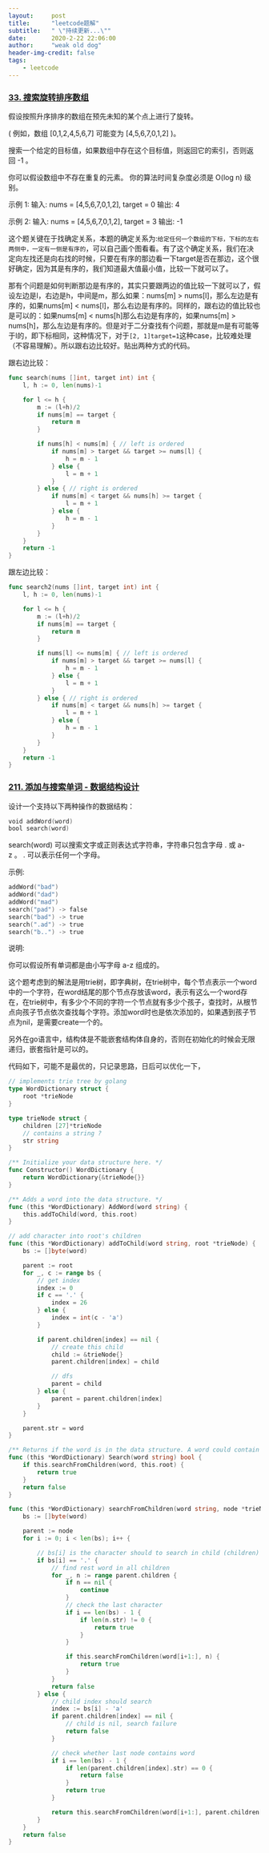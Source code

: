 ```yaml
---
layout:     post
title:      "leetcode题解"
subtitle:   " \"持续更新...\""
date:       2020-2-22 22:06:00
author:     "weak old dog"
header-img-credit: false
tags:
    - leetcode
---
```


### [33. 搜索旋转排序数组](https://leetcode-cn.com/problems/search-in-rotated-sorted-array/)

假设按照升序排序的数组在预先未知的某个点上进行了旋转。

( 例如，数组 [0,1,2,4,5,6,7] 可能变为 [4,5,6,7,0,1,2] )。

搜索一个给定的目标值，如果数组中存在这个目标值，则返回它的索引，否则返回 -1 。

你可以假设数组中不存在重复的元素。
你的算法时间复杂度必须是 O(log n) 级别。

示例 1:
输入: nums = [4,5,6,7,0,1,2], target = 0   输出: 4

示例 2:
输入: nums = [4,5,6,7,0,1,2], target = 3   输出: -1

这个题关键在于找确定关系，本题的确定关系为:`给定任何一个数组的下标，下标的左右两侧中，一定有一侧是有序的`，可以自己画个图看看。有了这个确定关系，我们在决定向左找还是向右找的时候，只要在有序的那边看一下target是否在那边，这个很好确定，因为其是有序的，我们知道最大值最小值，比较一下就可以了。

那有个问题是如何判断那边是有序的，其实只要跟两边的值比较一下就可以了，假设左边是l，右边是h，中间是m，那么如果：nums[m] > nums[l]，那么左边是有序的，如果nums[m] < nums[l]，那么右边是有序的。同样的，跟右边的值比较也是可以的：如果nums[m] < nums[h]那么右边是有序的，如果nums[m] > nums[h]，那么左边是有序的。但是对于二分查找有个问题，那就是m是有可能等于l的，即下标相同，这种情况下，对于`[2, 1]target=1`这种case，比较难处理（不容易理解）。所以跟右边比较好。贴出两种方式的代码。

跟右边比较：
```go
func search(nums []int, target int) int {
	l, h := 0, len(nums)-1

	for l <= h {
		m := (l+h)/2
		if nums[m] == target {
			return m
		}

		if nums[h] < nums[m] { // left is ordered
			if nums[m] > target && target >= nums[l] {
				h = m - 1
			} else {
				l = m + 1
			}
		} else { // right is ordered
			if nums[m] < target && nums[h] >= target {
				l = m + 1
			} else {
				h = m - 1
			}
		}
	}
	return -1
}
```
跟左边比较：
```go
func search2(nums []int, target int) int {
	l, h := 0, len(nums)-1

	for l <= h {
		m := (l+h)/2
		if nums[m] == target {
			return m
		}

		if nums[l] <= nums[m] { // left is ordered
			if nums[m] > target && target >= nums[l] {
				h = m - 1
			} else {
				l = m + 1
			}
		} else { // right is ordered
			if nums[m] < target && nums[h] >= target {
				l = m + 1
			} else {
				h = m - 1
			}
		}
	}
	return -1
}
```


### [211. 添加与搜索单词 - 数据结构设计](https://leetcode-cn.com/problems/add-and-search-word-data-structure-design/)
设计一个支持以下两种操作的数据结构：
```s
void addWord(word)
bool search(word)
```
search(word) 可以搜索文字或正则表达式字符串，字符串只包含字母 . 或 a-z 。 . 可以表示任何一个字母。

示例:
```s
addWord("bad")
addWord("dad")
addWord("mad")
search("pad") -> false
search("bad") -> true
search(".ad") -> true
search("b..") -> true
```
说明:

你可以假设所有单词都是由小写字母 a-z 组成的。

这个题考虑到的解法是用trie树，即字典树，在trie树中，每个节点表示一个word中的一个字符，在word结尾的那个节点存放该word，表示有这么一个word存在，在trie树中，有多少个不同的字符一个节点就有多少个孩子，查找时，从根节点向孩子节点依次查找每个字符。添加word时也是依次添加的，如果遇到孩子节点为nil，是需要create一个的。

另外在go语言中，结构体是不能嵌套结构体自身的，否则在初始化的时候会无限递归，嵌套指针是可以的。

代码如下，可能不是最优的，只记录思路，日后可以优化一下，
```go
// implements trie tree by golang
type WordDictionary struct {
	root *trieNode
}

type trieNode struct {
	children [27]*trieNode
	// contains a string ?
	str string
}

/** Initialize your data structure here. */
func Constructor() WordDictionary {
	return WordDictionary{&trieNode{}}
}

/** Adds a word into the data structure. */
func (this *WordDictionary) AddWord(word string) {
	this.addToChild(word, this.root)
}

// add character into root's children
func (this *WordDictionary) addToChild(word string, root *trieNode) {
	bs := []byte(word)

	parent := root
	for _, c := range bs {
		// get index
		index := 0
		if c == '.' {
			index = 26
		} else {
			index = int(c - 'a')
		}

		if parent.children[index] == nil {
			// create this child
			child := &trieNode{}
			parent.children[index] = child

			// dfs
			parent = child
		} else {
			parent = parent.children[index]
		}
	}

	parent.str = word
}

/** Returns if the word is in the data structure. A word could contain the dot character '.' to represent any one letter. */
func (this *WordDictionary) Search(word string) bool {
	if this.searchFromChildren(word, this.root) {
		return true
	}
	return false
}

func (this *WordDictionary) searchFromChildren(word string, node *trieNode) bool {
	bs := []byte(word)

	parent := node
	for i := 0; i < len(bs); i++ {

		// bs[i] is the character should to search in child (children) node
		if bs[i] == '.' {
			// find rest word in all children
			for _, n := range parent.children {
				if n == nil {
					continue
				}
				// check the last character
				if i == len(bs) - 1 {
					if len(n.str) != 0 {
						return true
					}
				}

				if this.searchFromChildren(word[i+1:], n) {
					return true
				}
			}
			return false
		} else {
			// child index should search
			index := bs[i] - 'a'
			if parent.children[index] == nil {
				// child is nil, search failure
				return false
			}

			// check whether last node contains word
			if i == len(bs) - 1 {
				if len(parent.children[index].str) == 0 {
					return false
				}
				return true
			}

			return this.searchFromChildren(word[i+1:], parent.children[index])
		}
	}
	return false
}
```